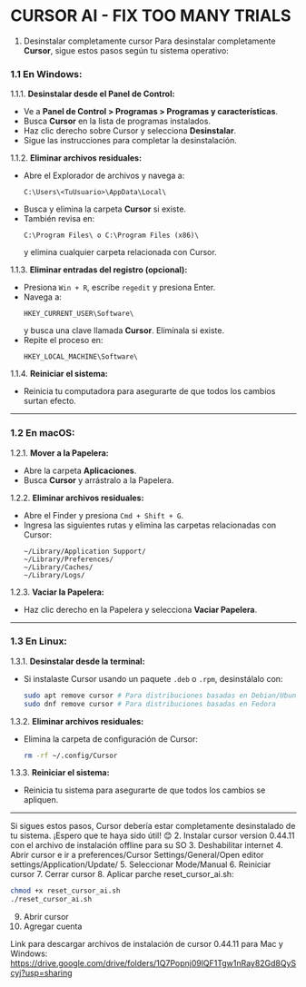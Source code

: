 # CURSOR AI - FIX TOO MANY TRIALS

1. Desinstalar completamente cursor
Para desinstalar completamente **Cursor**, sigue estos pasos según tu sistema operativo:

### 1.1 **En Windows:**
1.1.1. **Desinstalar desde el Panel de Control:**
   - Ve a **Panel de Control > Programas > Programas y características**.
   - Busca **Cursor** en la lista de programas instalados.
   - Haz clic derecho sobre Cursor y selecciona **Desinstalar**.
   - Sigue las instrucciones para completar la desinstalación.

1.1.2. **Eliminar archivos residuales:**
   - Abre el Explorador de archivos y navega a:
     ```
     C:\Users\<TuUsuario>\AppData\Local\
     ```
   - Busca y elimina la carpeta **Cursor** si existe.
   - También revisa en:
     ```
     C:\Program Files\ o C:\Program Files (x86)\
     ```
     y elimina cualquier carpeta relacionada con Cursor.

1.1.3. **Eliminar entradas del registro (opcional):**
   - Presiona `Win + R`, escribe `regedit` y presiona Enter.
   - Navega a:
     ```
     HKEY_CURRENT_USER\Software\
     ```
     y busca una clave llamada **Cursor**. Elimínala si existe.
   - Repite el proceso en:
     ```
     HKEY_LOCAL_MACHINE\Software\
     ```

1.1.4. **Reiniciar el sistema:**
   - Reinicia tu computadora para asegurarte de que todos los cambios surtan efecto.

---

### 1.2 **En macOS:**
1.2.1. **Mover a la Papelera:**
   - Abre la carpeta **Aplicaciones**.
   - Busca **Cursor** y arrástralo a la Papelera.

1.2.2. **Eliminar archivos residuales:**
   - Abre el Finder y presiona `Cmd + Shift + G`.
   - Ingresa las siguientes rutas y elimina las carpetas relacionadas con Cursor:
     ```
     ~/Library/Application Support/
     ~/Library/Preferences/
     ~/Library/Caches/
     ~/Library/Logs/
     ```

1.2.3. **Vaciar la Papelera:**
   - Haz clic derecho en la Papelera y selecciona **Vaciar Papelera**.

---

### 1.3 **En Linux:**
1.3.1. **Desinstalar desde la terminal:**
   - Si instalaste Cursor usando un paquete `.deb` o `.rpm`, desinstálalo con:
     ```bash
     sudo apt remove cursor # Para distribuciones basadas en Debian/Ubuntu
     sudo dnf remove cursor # Para distribuciones basadas en Fedora
     ```

1.3.2. **Eliminar archivos residuales:**
   - Elimina la carpeta de configuración de Cursor:
     ```bash
     rm -rf ~/.config/Cursor
     ```

1.3.3. **Reiniciar el sistema:**
   - Reinicia tu sistema para asegurarte de que todos los cambios se apliquen.

---

Si sigues estos pasos, Cursor debería estar completamente desinstalado de tu sistema. ¡Espero que te haya sido útil! 😊
2. Instalar cursor version 0.44.11 con el archivo de instalación offline para su SO
3. Deshabilitar internet
4. Abrir cursor e ir a preferences/Cursor Settings/General/Open editor settings/Application/Update/
5. Seleccionar Mode/Manual
6. Reiniciar cursor
7. Cerrar cursor
8. Aplicar parche reset_cursor_ai.sh:
```bash
chmod +x reset_cursor_ai.sh
./reset_cursor_ai.sh
```
9. Abrir cursor
10. Agregar cuenta

Link para descargar archivos de instalación de cursor 0.44.11 para Mac y Windows: https://drive.google.com/drive/folders/1Q7Popnj09lQF1Tgw1nRay82Gd8QyScyj?usp=sharing
